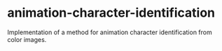 animation-character-identification
==================================

Implementation of a method for animation character identification from color images.
